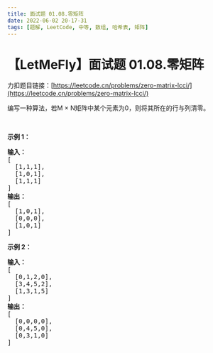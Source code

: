 ```yaml
---
title: 面试题 01.08.零矩阵
date: 2022-06-02 20-17-31
tags: [题解, LeetCode, 中等, 数组, 哈希表, 矩阵]
---
```


# 【LetMeFly】面试题 01.08.零矩阵

力扣题目链接：[https://leetcode.cn/problems/zero-matrix-lcci/](https://leetcode.cn/problems/zero-matrix-lcci/)

<p>编写一种算法，若M × N矩阵中某个元素为0，则将其所在的行与列清零。</p>

<p>&nbsp;</p>

<p><strong>示例 1：</strong></p>

<pre><strong>输入：</strong>
[
  [1,1,1],
  [1,0,1],
  [1,1,1]
]
<strong>输出：</strong>
[
  [1,0,1],
  [0,0,0],
  [1,0,1]
]
</pre>

<p><strong>示例 2：</strong></p>

<pre><strong>输入：</strong>
[
  [0,1,2,0],
  [3,4,5,2],
  [1,3,1,5]
]
<strong>输出：</strong>
[
  [0,0,0,0],
  [0,4,5,0],
  [0,3,1,0]
]
</pre>


    
